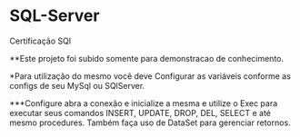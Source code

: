 # SQL-Server
Certificação SQl

**Este projeto foi subido somente para demonstracao de conhecimento.

*Para utilização do mesmo você deve Configurar as variáveis  conforme as configs de seu MySql ou SQlServer.

***Configure abra a conexão e inicialize a mesma e utilize o Exec para executar seus comandos INSERT, UPDATE, DROP, DEL, SELECT e até mesmo procedures. Também faça uso de DataSet para gerenciar retornos.


